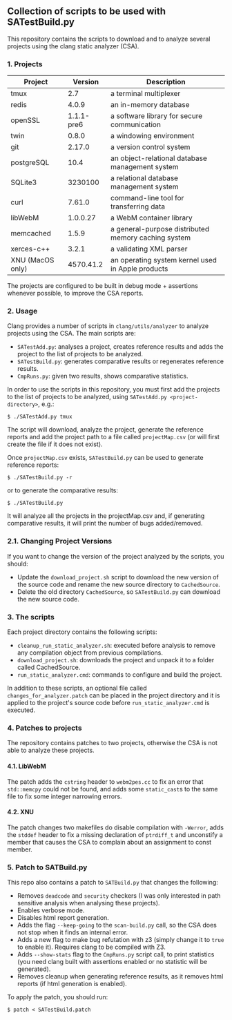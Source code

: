 ## Collection of scripts to be used with SATestBuild.py

This repository contains the scripts to download and to analyze several projects using the clang static analyzer (CSA). 

### 1. Projects

| Project          | Version    | Description |
| ----------       | ---------- |----------|
| tmux             | 2.7        | a terminal multiplexer |
| redis            | 4.0.9      | an in-memory database |
| openSSL          | 1.1.1-pre6 | a software library for secure communication |
| twin             | 0.8.0      | a windowing environment |
| git              | 2.17.0     | a version control system |
| postgreSQL       | 10.4       | an object-relational database management system |
| SQLite3          | 3230100    | a relational database management system |
| curl             | 7.61.0     | command-line tool for transferring data |
| libWebM          | 1.0.0.27   | a WebM container library |
| memcached        | 1.5.9      | a general-purpose distributed memory caching system |
| xerces-c++       | 3.2.1      | a validating XML parser |
| XNU (MacOS only) | 4570.41.2  | an operating system kernel used in Apple products |

The projects are configured to be built in debug mode + assertions whenever possible, to improve the CSA reports.

### 2. Usage

Clang provides a number of scripts in `clang/utils/analyzer` to analyze projects using the CSA. The main scripts are:

* `SATestAdd.py`: analyses a project, creates reference results and adds the project to the list of projects to be analyzed.
* `SATestBuild.py`: generates comparative results or regenerates reference results.
* `CmpRuns.py`: given two results, shows comparative statistics.

In order to use the scripts in this repository, you must first add the projects to the list of projects to be analyzed, using `SATestAdd.py <project-directory>`, e.g.:

`$ ./SATestAdd.py tmux`

The script will download, analyze the project, generate the reference reports and add the project path to a file called `projectMap.csv` (or will first create the file if it does not exist).

Once `projectMap.csv` exists, `SATestBuild.py` can be used to generate reference reports:

`$ ./SATestBuild.py -r`

or to generate the comparative results:

`$ ./SATestBuild.py`

It will analyze all the projects in the projectMap.csv and, if generating comparative results, it will print the number of bugs added/removed.

### 2.1. Changing Project Versions

If you want to change the version of the project analyzed by the scripts, you should:

* Update the `download_project.sh` script to download the new version of the source code and rename the new source directory to `CachedSource`.
* Delete the old directory `CachedSource`, so `SATestBuild.py` can download the new source code.

### 3. The scripts

Each project directory contains the following scripts:

* `cleanup_run_static_analyzer.sh`: executed before analysis to remove any compilation object from previous compilations.
* `download_project.sh`: downloads the project and unpack it to a folder called CachedSource.
* `run_static_analyzer.cmd`: commands to configure and build the project.

In addition to these scripts, an optional file called `changes_for_analyzer.patch` can be placed in the project directory and it is applied to the project's source code before `run_static_analyzer.cmd` is executed.

### 4. Patches to projects

The repository contains patches to two projects, otherwise the CSA is not able to analyze these projects.

#### 4.1. LibWebM

The patch adds the `cstring` header to `webm2pes.cc` to fix an error that `std::memcpy` could not be found, and adds some `static_cast`s to the same file to fix some integer narrowing errors.

#### 4.2. XNU

The patch changes two makefiles do disable compilation with `-Werror`, adds the `stddef` header to fix a missing declaration of `ptrdiff_t` and unconstify a member that causes the CSA to complain about an assignment to const member.

### 5. Patch to SATBuild.py

This repo also contains a patch to `SATBuild.py` that changes the following:

* Removes `deadcode` and `security` checkers (I was only interested in path sensitive analysis when analysing these projects).
* Enables verbose mode.
* Disables html report generation.
* Adds the flag `--keep-going` to the `scan-build.py` call, so the CSA does not stop when it finds an internal error.
* Adds a new flag to make bug refutation with z3 (simply change it to `true` to enable it). Requires clang to be compiled with Z3.
* Adds `--show-stats` flag to the `CmpRuns.py` script call, to print statistics (you need clang built with assertions enabled or no statistic will be generated).
* Removes cleanup when generating reference results, as it removes html reports (if html generation is enabled).

To apply the patch, you should run:

`$ patch < SATestBuild.patch`

